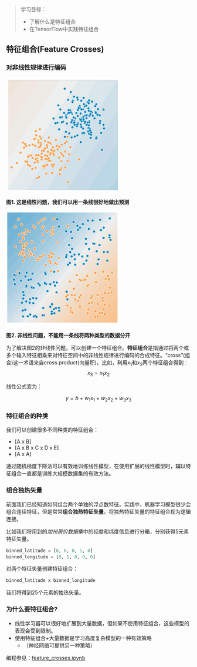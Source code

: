> 学习目标：
>
> - 了解什么是特征组合
> - 在TensorFlow中实践特征组合

## 特征组合(Feature Crosses)

### 对非线性规律进行编码

![image-20181116213732873](assets/image-20181116213732873-2375452.png)

**图1. 这是线性问题，我们可以用一条线很好地做出预测**

![image-20181116213826930](assets/image-20181116213826930-2375506.png)

**图2. 非线性问题，不能用一条线将两种类型的数据分开**

为了解决图2的非线性问题，可以创建一个特征组合。**特征组合**是指通过将两个或多个输入特征相乘来对特征空间中的非线性规律进行编码的合成特征。“cross”(组合)这一术语来自cross product(向量积)。比如，利用$x_1$和$x_2$两个特征组合得到：$$x_3=x_1x_2$$

线性公式变为：

$$y=b+w_1x_1+w_2x_2+w_3x_3$$

### 特征组合的种类

我们可以创建很多不同种类的特征组合：

- [A x B]
- [A x B x C x D x E]
- [A x A]

通过随机梯度下降法可以有效地训练线性模型，在使用扩展的线性模型时，辅以特征组合一直都是训练大规模数据集的有效方法。

### 组合独热矢量

前面我们已经知道如何组合两个单独的浮点数特征。实践中，机器学习模型很少会组合连续特征，但是常常**组合独热特征矢量**，将独热特征矢量的特征组合视为逻辑连接。

比如我们将用到的*加州房价数据集*中的经度和纬度信息进行分箱，分别获得5元素特征矢量。

```python
binned_latitude = [0, 0, 0, 1, 0]
binned_longitude = [0, 1, 0, 0, 0]
```

对两个特征矢量创建特征组合：

```python
binned_latitude x binned_longitude
```

我们将得到25个元素的独热矢量。

### 为什么要特征组合?

- 线性学习器可以很好地扩展到大量数据，但如果不使用特征组合，这些模型的表现会受到限制。
- 使用特征组合+大量数据是学习高度复杂模型的一种有效策略
  - （神经网络可提供另一种策略）

编程参见：[feature_crosses.ipynb](./feature_crosses.ipynb)


